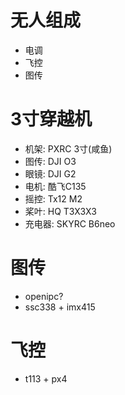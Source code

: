 # 无人组成

- 电调
- 飞控
- 图传

# 3寸穿越机

- 机架: PXRC 3寸(咸鱼)
- 图传: DJI O3
- 眼镜: DJI G2
- 电机: 酷飞C135
- 摇控: Tx12 M2
- 桨叶: HQ T3X3X3
- 充电器: SKYRC B6neo

# 图传

- openipc?
- ssc338 + imx415

# 飞控

- t113 + px4